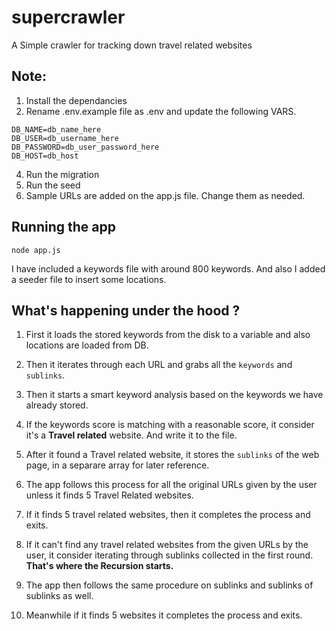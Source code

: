 # supercrawler

A Simple crawler for tracking down travel related websites

## Note:

1. Install the dependancies
2. Rename .env.example file as .env and update the following VARS.

```
DB_NAME=db_name_here
DB_USER=db_username_here
DB_PASSWORD=db_user_password_here
DB_HOST=db_host
```

4. Run the migration
5. Run the seed
6. Sample URLs are added on the app.js file. Change them as needed.

## Running the app

```
node app.js
```

I have included a keywords file with around 800 keywords. And also I added a seeder file to insert some locations.

## What's happening under the hood ?

1.  First it loads the stored keywords from the disk to a variable and also locations are loaded from DB.

2.  Then it iterates through each URL and grabs all the
    `keywords` and `sublinks`.

3.  Then it starts a smart keyword analysis based on the keywords we have already stored.

4.  If the keywords score is matching with a reasonable score, it consider it's a **Travel related** website. And write it to the file.

5.  After it found a Travel related website, it stores the `sublinks` of the web page, in a separare array for later reference.

6.  The app follows this process for all the original URLs given by the user unless it finds 5 Travel Related websites.

7.  If it finds 5 travel related websites, then it completes the process and exits.

8.  If it can't find any travel related websites from the given URLs by the user, it consider iterating through sublinks collected in the first round. **That's where the Recursion starts.**

9.  The app then follows the same procedure on sublinks and sublinks of sublinks as well.

10. Meanwhile if it finds 5 websites it completes the process and exits.
